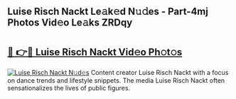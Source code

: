 ## Luise Risch Nackt Le𝚊k𝚎d N𝚞𝚍es - Part-4mj Photos Vid𝚎o Le𝚊ks ZRDqy

# <h2><a href="http://fb6n1f2.evod.top/?m=Luise+Risch+Nackt">🔗 👉🔴 Luise Risch Nackt Vid𝚎o Ph𝚘t𝚘s</a></h2>

[![Luise Risch Nackt N𝚞d𝚎s](https://i.imgur.com/8V9OHl7.gif)](http://fb6n1f2.evod.top/?m=Luise+Risch+Nackt)
Content creator Luise Risch Nackt with a focus on dance trends and lifestyle snippets. The media Luise Risch Nackt often sensationalizes the lives of public figures. 

